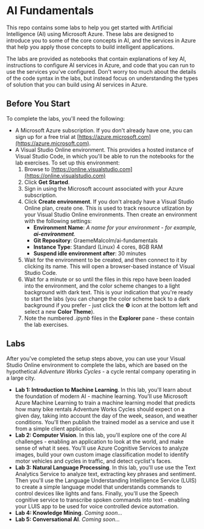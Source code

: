 # AI Fundamentals

This repo contains some labs to help you get started with Artificial Intelligence (AI) using Microsoft Azure. These labs are designed to introduce you to some of the core concepts in AI, and the services in Azure that help you apply those concepts to build intelligent applications.

The labs are provided as notebooks that contain explanations of key AI, instructions to configure AI services in Azure, and code that you can run to use the services you've configured. Don't worry too much about the details of the code syntax in the labs, but instead focus on understanding the types of solution that you can build using AI services in Azure.

## Before You Start

To complete the labs, you'll need the following:

- A Microsoft Azure subscription. If you don't already have one, you can sign up for a free trial at [https://azure.microsoft.com](https://azure.microsoft.com).
- A Visual Studio Online environment. This provides a hosted instance of Visual Studio Code, in which you'll be able to run the notebooks for the lab exercises. To set up this environment:
    1. Browse to [https://online.visualstudio.com](https://online.visualstudio.com)
    2. Click **Get Started**.
    3. Sign in using the Microsoft account associated with your Azure subscription.
    4. Click **Create environment**. If you don't already have a Visual Studio Online plan, create one. This is used to track resource utlization by your Visual Studio Online environments. Then create an environment with the following settings:
        - **Environment Name**: *A name for your environment - for example, **ai-environment**.*
        - **Git Repository**: GraemeMalcolm/ai-fundamentals
        - **Instance Type**: Standard (Linux) 4 cores, 8GB RAM
        - **Suspend idle environment after**: 30 minutes
    5. Wait for the environment to be created, and then connect to it by clicking its name. This will open a browser-based instance of Visual Studio Code.
    6. Wait for a minute or so until the files in this repo have been loaded into the environment, and the color scheme changes to a light background with dark text. This is your indication that you're ready to start the labs (you can change the color scheme back to a dark background if you prefer - just click the **&#9881;** icon at the bottom left and select a new **Color Theme**).
    7. Note the numbered *.ipynb* files in the **Explorer** pane - these contain the lab exercises.

## Labs

After you've completed the setup steps above, you can use your Visual Studio Online environment to complete the labs, which are based on the hypothetical *Adventure Works Cycles* - a cycle rental company operating in a large city.

- **Lab 1: Introduction to Machine Learning**. In this lab, you'll learn about the foundation of modern AI - machine learning. You'll use Microsoft Azure Machine Learning to train a machine learning model that predicts how many bike rentals Adventure Works Cycles should expect on a given day, taking into account the day of the week, season, and weather conditions. You'll then publish the trained model as a service and use it from a simple client application.
- **Lab 2: Computer Vision**. In this lab, you'll explore one of the core AI challenges - enabling an application to look at the world, and make sense of what it sees. You'll use Azure Cognitive Services to analyze images, build your own custom image classification model to identify motor vehicles and cycles in traffic, and detect cyclist's faces.
- **Lab 3: Natural Language Processing**. In this lab, you'll use use the Text Analytics Service to analyze text, extracting key phrases and sentiment. Then you'll use the Language Understanding Intelligence Service (LUIS) to create a simple language model that understands commands to control devices like lights and fans. Finally, you'll use the Speech cognitive service to transcribe spoken commands into text - enabling your LUIS app to be used for voice controlled device automation.
- **Lab 4: Knowledge Mining**. *Coming soon...*
- **Lab 5: Conversational AI**. *Coming soon...*
